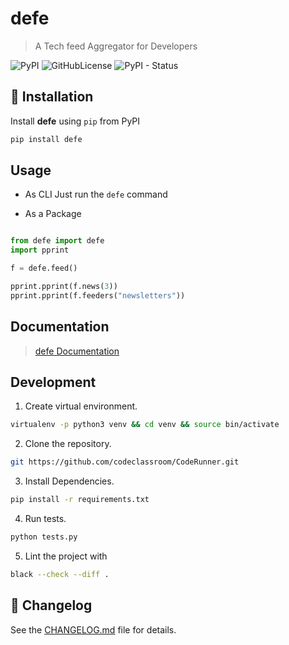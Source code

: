 # defe

> A Tech feed Aggregator for Developers


![PyPI](https://img.shields.io/pypi/v/defe)
![GitHubLicense](https://img.shields.io/github/license/bhupesh-v/defe)
![PyPI - Status](https://img.shields.io/pypi/status/defe)


## 🔮 Installation

Install **defe** using `pip` from PyPI

```bash
pip install defe
```

## Usage

- As CLI
Just run the `defe` command

- As a Package

```python

from defe import defe
import pprint

f = defe.feed()

pprint.pprint(f.news(3))
pprint.pprint(f.feeders("newsletters"))

```

## Documentation

> [defe Documentation](https://defe.readthedocs.io/en/latest/)


## Development

1. Create virtual environment.
```bash
virtualenv -p python3 venv && cd venv && source bin/activate
```
2. Clone the repository.
```bash
git https://github.com/codeclassroom/CodeRunner.git
```
3. Install Dependencies.
```bash
pip install -r requirements.txt
```
4. Run tests.
```bash
python tests.py
```
5. Lint the project with
```bash
black --check --diff .
```

## 📝 Changelog

See the [CHANGELOG.md](CHANGELOG.md) file for details.
